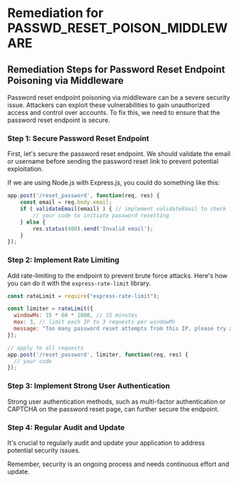 # Remediation for PASSWD_RESET_POISON_MIDDLEWARE

## Remediation Steps for Password Reset Endpoint Poisoning via Middleware

Password reset endpoint poisoning via middleware can be a severe security issue. Attackers can exploit these vulnerabilities to gain unauthorized access and control over accounts. To fix this, we need to ensure that the password reset endpoint is secure.

### Step 1: Secure Password Reset Endpoint 
First, let's secure the password reset endpoint. We should validate the email or username before sending the password reset link to prevent potential exploitation. 

If we are using Node.js with Express.js, you could do something like this:

```javascript
app.post('/reset_password', function(req, res) {
    const email = req.body.email;
    if ( validateEmail(email) ) { // implement validateEmail to check if the email is valid
        // your code to initiate password resetting
    } else {
        res.status(400).send('Invalid email');
    }
});
```
### Step 2: Implement Rate Limiting
Add rate-limiting to the endpoint to prevent brute force attacks. Here's how you can do it with the `express-rate-limit` library.

```javascript
const rateLimit = require("express-rate-limit");

const limiter = rateLimit({
  windowMs: 15 * 60 * 1000, // 15 minutes
  max: 3, // limit each IP to 3 requests per windowMs
  message: "Too many password reset attempts from this IP, please try again after 15 minutes."
});

// apply to all requests
app.post('/reset_password', limiter, function(req, res) {
  // your code
});
```
### Step 3: Implement Strong User Authentication
Strong user authentication methods, such as multi-factor authentication or CAPTCHA on the password reset page, can further secure the endpoint.

### Step 4: Regular Audit and Update
It's crucial to regularly audit and update your application to address potential security issues.

Remember, security is an ongoing process and needs continuous effort and update.